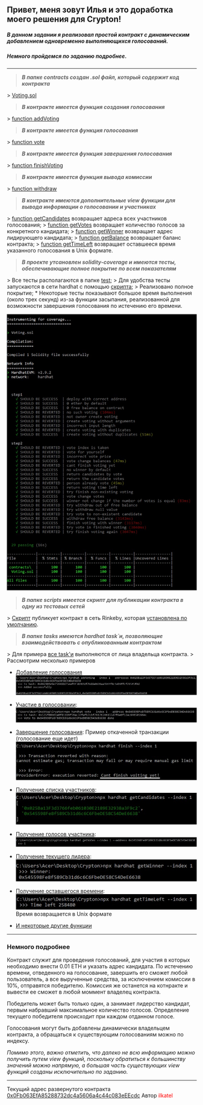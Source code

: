 ## Привет, меня зовут Илья и это доработка моего решения для Crypton!

##### В данном задании я реализовал простой контракт с динамическим добавлением одновременно выполняющихся голосований.

##### Немного пройдемся по заданию подробнее.

---

>___В папке contracts создан .sol файл, который содержит код контракта___

\> [Voting.sol]()

>___В контракте имеется функция создания голосования___

\> [function addVoting]()

>___В контракте имеется функция голосования___

\> [function vote]()

>___В контракте имеется функция завершения голосования___

\> [function finishVoting]()

>___В контракте имеется функция вывода комиссии___

\> [function withdraw]()

>___В контракте имеются дополнительные view функции для вывода информации о голосовании и участниках___

\> [function getCandidates]() возвращает адреса всех участников голосования;
\> [function getVotes]() возвращает количество голосов за конкретного кандидата;
\> [function getWinner]() возвращает адрес лидирующего кандидата;
\> [function getBalance]() возвращает баланс контракта;
\> [function getTimeLeft]() возвращает оставшееся время указанного голосования в Unix формате.

> ___В проекте утсановлен solidity-coverage и имеются тесты, обеспечивающие полное покрытие по всем показателям___

\> Все тесты располагаются в папке [test]();
\> Для удобства тесты запускаются в сети hardhat с помощью [скрипта]();
\> Реализовано полное покрытие;
\* Некоторые тесты показывают большое время выполнения (около трех секунд) из-за функции засыпания, реализованной для возможности завершения голосования по истечению его времени.

![Покрытие тестов](images/img_coverage.jpg)

> ___В папке scripts имеется скрипт для публикации контракта в одну из тестовых сетей___

\> [Скрипт]() публикует контракт в сеть Rinkeby, которая [установлена по умолчанию]().

> ___В папке tasks имеются hardhat task`и, позволяющие взаимодействовать с опубликованным контрактом___

\> Для примера [все task'и]() выполняются от лица владельца контракта.
\> Рассмотрим несколько примеров
* [Добавление голосования]()
![Добавление голосования](images/img_addVoting.jpg)

* [Участие в голосовании]():
![Участие в голосовании](images/img_vote.jpg)

* [Завершение голосования]():
Пример откаченной транзакции (голосование еще идет)
![Завершение голосования](images/img_finishVoting.jpg)

* [Получение списка участников]():
![Получение списка участников](images/img_getCandidates.jpg)

* [Получение голосов участника]():
![Получение голосов участника](images/img_getVotes.jpg)

* [Получение текущего лидера]():
![Получение текущего лидера](images/img_getWinner.jpg)

* [Получение оставшегося времени]():
![Получение оставшегося времени](images/img_getTimeLeft.jpg)
Время возвращается в Unix формате

* [И некоторые другие функции]()

---
### Немного подробнее

Контракт служит для проведения голосований, для участия в которых необходимо внести 0.01 ETH и указать адрес кандидата. По истечению времени, отведенного на голосование, завершить его сможет любой пользователь, а все вырученные средства, за исключением комиссии в 10%, отправятся победителю. Комиссия же останется на котнракте и вывести ее сможет в любой моммент владелец контракта.

Победитель может быть только один, а занимает лидерство кандидат, первым набравший максимальное количество голосов. Определение текущего победителя происходит при каждом отданном голосе.

Голосования могут быть добавлены динамически владельцем контракта, а обращаться к существующим голосованиям можно по индексу.

_Помимо этого, важно отметить, что далеко не всю информацию можно получить путем view функций, поскольку обратиться к большинству значений можно напрямую, а большая часть существующих view функций созданы исключительно по заданию._

---

Текущий адрес развернутого контракта [0x0Fb063EfA85288732dc4a5606a4c44c083eEEcdc](https://rinkeby.etherscan.io/address/0x0Fb063EfA85288732dc4a5606a4c44c083eEEcdc)
Автор <span style="color: red">ilkatel</span>